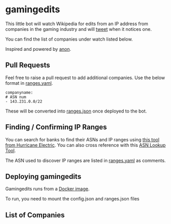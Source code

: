 # gamingedits

This little bot will watch Wikipedia for edits from an IP address from companies in the gaming industry and will [tweet](https://twitter.com/gamingeditsbot) when it notices one.

You can find the list of companies under watch listed below.

Inspired and powered by [anon](https://github.com/edsu/anon).

## Pull Requests

Feel free to raise a pull request to add additional companies. Use the below format in [ranges.yaml](ranges.yaml).

    companyname:
    # ASN num
    - 143.231.0.0/22

These will be converted into [ranges.json](ranges.json) once deployed to the bot.

## Finding / Confirming IP Ranges

You can search for banks to find their ASNs and IP ranges using [this tool from Hurricane Electric](https://bgp.he.net/). You can also cross reference with this [ASN Lookup Tool](https://www.ultratools.com/tools/asnInfoResult). 

The ASN used to discover IP ranges are listed in [ranges.yaml](ranges.yaml) as comments. 

## Deploying gamingedits

Gamingedits runs from a [Docker image](https://hub.docker.com/repository/docker/tokyoq/bankedits).

To run, you need to mount the config.json and ranges.json files

## List of Companies

